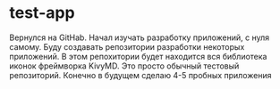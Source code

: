 # test-app
Вернулся на GitHab. Начал изучать разработку приложений, с нуля самому. Буду создавать репозитории разработки некоторых приложений. В этом репохитории будет находится вся библиотека иконок фреймворка KivyMD. Это просто обычный тестовый репозиторий. Конечно в будущем сделаю 4-5 пробных приложения
